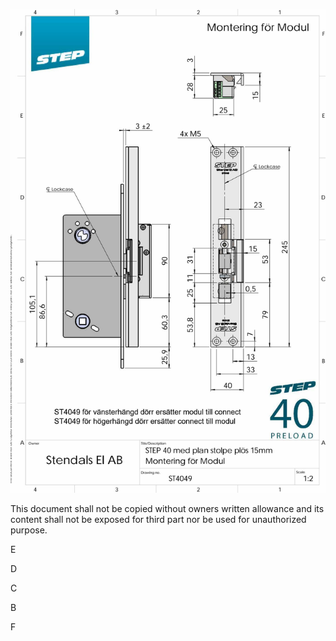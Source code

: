 ![](_page_0_Figure_0.jpeg)

This document shall not be copied without owners written allowance and its content shall not be exposed for third part nor be used for unauthorized purpose.

E

D

C

B

F